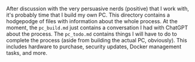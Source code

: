 After discussion with the very persuasive nerds (positive) that I work with, it's probably time that I build my own PC.
This directory contains a hodgepodge of files with information about the whole process.
At the moment, the `pc_build.md` just contains a conversation I had with ChatGPT about the process.
The `pc_todo.md` contains things I will have to do to complete the process (aside from building the actual PC, obviously).
This includes hardware to purchase, security updates, Docker management tasks, and more.
